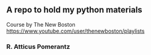 ## A repo to hold my python materials
Course by The New Boston 
https://www.youtube.com/user/thenewboston/playlists

### R. Atticus Pomerantz